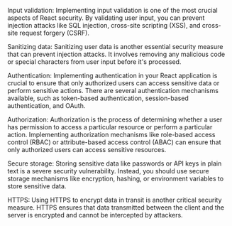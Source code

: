 Input validation: Implementing input validation is one of the most crucial aspects of React security. By validating user input, you can prevent injection attacks like SQL injection, cross-site scripting (XSS), and cross-site request forgery (CSRF).

Sanitizing data: Sanitizing user data is another essential security measure that can prevent injection attacks. It involves removing any malicious code or special characters from user input before it's processed.

Authentication: Implementing authentication in your React application is crucial to ensure that only authorized users can access sensitive data or perform sensitive actions. There are several authentication mechanisms available, such as token-based authentication, session-based authentication, and OAuth.

Authorization: Authorization is the process of determining whether a user has permission to access a particular resource or perform a particular action. Implementing authorization mechanisms like role-based access control (RBAC) or attribute-based access control (ABAC) can ensure that only authorized users can access sensitive resources.

Secure storage: Storing sensitive data like passwords or API keys in plain text is a severe security vulnerability. Instead, you should use secure storage mechanisms like encryption, hashing, or environment variables to store sensitive data.

HTTPS: Using HTTPS to encrypt data in transit is another critical security measure. HTTPS ensures that data transmitted between the client and the server is encrypted and cannot be intercepted by attackers.